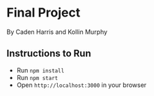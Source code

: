 # Final Project

By Caden Harris and Kollin Murphy

## Instructions to Run

- Run `npm install`
- Run `npm start`
- Open `http://localhost:3000` in your browser
